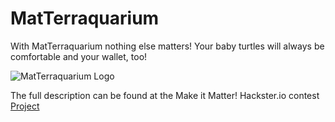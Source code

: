# MatTerraquarium

With MatTerraquarium nothing else matters! Your baby turtles will always be comfortable and your wallet, too!

![MatTerraquarium Logo](https://hackster.imgix.net/uploads/attachments/1643487/_CktKrJvMvR.blob?auto=compress%2Cformat&w=600&h=450&fit=min)

The full description can be found at the Make it Matter! Hackster.io contest [Project](https://www.hackster.io/510702/matterraquarium-53d8d2)
